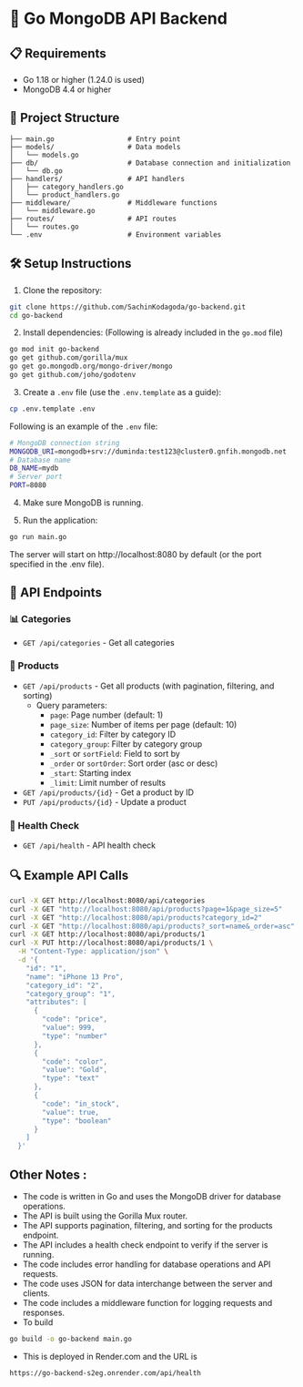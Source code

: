 # 🚀 Go MongoDB API Backend

## 📋 Requirements

- Go 1.18 or higher (1.24.0 is used)
- MongoDB 4.4 or higher

## 📁 Project Structure

```
├── main.go                  # Entry point
├── models/                  # Data models
│   └── models.go
├── db/                      # Database connection and initialization
│   └── db.go
├── handlers/                # API handlers
│   ├── category_handlers.go
│   └── product_handlers.go
├── middleware/              # Middleware functions
│   └── middleware.go
├── routes/                  # API routes
│   └── routes.go
└── .env                     # Environment variables
```

## 🛠️ Setup Instructions

1. Clone the repository:

```bash
git clone https://github.com/SachinKodagoda/go-backend.git
cd go-backend
```

2. Install dependencies: (Following is already included in the `go.mod` file)

```bash
go mod init go-backend
go get github.com/gorilla/mux
go get go.mongodb.org/mongo-driver/mongo
go get github.com/joho/godotenv
```

3. Create a `.env` file (use the `.env.template` as a guide):

```bash
cp .env.template .env
```

Following is an example of the `.env` file:

```bash
# MongoDB connection string
MONGODB_URI=mongodb+srv://duminda:test123@cluster0.gnfih.mongodb.net
# Database name
DB_NAME=mydb
# Server port
PORT=8080
```

4. Make sure MongoDB is running.

5. Run the application:

```bash
go run main.go
```

The server will start on http://localhost:8080 by default (or the port specified in the .env file).

## 🔌 API Endpoints

### 📊 Categories

- `GET /api/categories` - Get all categories

### 🛒 Products

- `GET /api/products` - Get all products (with pagination, filtering, and sorting)
  - Query parameters:
    - `page`: Page number (default: 1)
    - `page_size`: Number of items per page (default: 10)
    - `category_id`: Filter by category ID
    - `category_group`: Filter by category group
    - `_sort` or `sortField`: Field to sort by
    - `_order` or `sortOrder`: Sort order (asc or desc)
    - `_start`: Starting index
    - `_limit`: Limit number of results
- `GET /api/products/{id}` - Get a product by ID
- `PUT /api/products/{id}` - Update a product

### 💓 Health Check

- `GET /api/health` - API health check

## 🔍 Example API Calls

```bash
curl -X GET http://localhost:8080/api/categories
curl -X GET "http://localhost:8080/api/products?page=1&page_size=5"
curl -X GET "http://localhost:8080/api/products?category_id=2"
curl -X GET "http://localhost:8080/api/products?_sort=name&_order=asc"
curl -X GET http://localhost:8080/api/products/1
curl -X PUT http://localhost:8080/api/products/1 \
  -H "Content-Type: application/json" \
  -d '{
    "id": "1",
    "name": "iPhone 13 Pro",
    "category_id": "2",
    "category_group": "1",
    "attributes": [
      {
        "code": "price",
        "value": 999,
        "type": "number"
      },
      {
        "code": "color",
        "value": "Gold",
        "type": "text"
      },
      {
        "code": "in_stock",
        "value": true,
        "type": "boolean"
      }
    ]
  }'
```

## Other Notes :

- The code is written in Go and uses the MongoDB driver for database operations.
- The API is built using the Gorilla Mux router.
- The API supports pagination, filtering, and sorting for the products endpoint.
- The API includes a health check endpoint to verify if the server is running.
- The code includes error handling for database operations and API requests.
- The code uses JSON for data interchange between the server and clients.
- The code includes a middleware function for logging requests and responses.
- To build

```bash
go build -o go-backend main.go
```

- This is deployed in Render.com and the URL is

```bash
https://go-backend-s2eg.onrender.com/api/health
```
